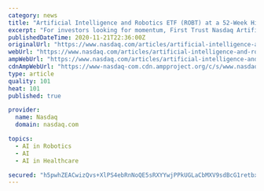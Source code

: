 ```yaml
---
category: news
title: "Artificial Intelligence and Robotics ETF (ROBT) at a 52-Week High"
excerpt: "For investors looking for momentum, First Trust Nasdaq Artificial Intelligence and Robotics ETF ROBT is probably a suitable pick. The fund just hit a 52-week high and is up 96.8% from its 52-week low price of $22."
publishedDateTime: 2020-11-21T22:36:00Z
originalUrl: "https://www.nasdaq.com/articles/artificial-intelligence-and-robotics-etf-robt-at-a-52-week-high-2020-11-21"
webUrl: "https://www.nasdaq.com/articles/artificial-intelligence-and-robotics-etf-robt-at-a-52-week-high-2020-11-21"
ampWebUrl: "https://www.nasdaq.com/articles/artificial-intelligence-and-robotics-etf-robt-at-a-52-week-high-2020-11-21?amp"
cdnAmpWebUrl: "https://www-nasdaq-com.cdn.ampproject.org/c/s/www.nasdaq.com/articles/artificial-intelligence-and-robotics-etf-robt-at-a-52-week-high-2020-11-21?amp"
type: article
quality: 101
heat: 101
published: true

provider:
  name: Nasdaq
  domain: nasdaq.com

topics:
  - AI in Robotics
  - AI
  - AI in Healthcare

secured: "h5pwhZEACwizQvs+XlPS4ebRnNoQE5sRXYYwjPPkUGLaCbMXV9sdBcG1retbx39ijy/1AYQ6hP+y17bWD/jQ/GU309KGFaIyj/zFgdp82x0IrcOMkblFeEQnGKMGPQu35vq5HeJxW1j453SUboK0Q12eIpAGh1MIk0SJxnFgFy43UlAWeaypR8H+6uQVZUf8E7PPdne8BdBvuoJ08yzu7DweANbt1UnM+PANgn7XQizGTY5z+1pT3iNpLhcvaxbwXKvRTaICGq7rSH34HIQ2moZyfUrG2nc8CrtMLZOX7+dPKOJhwY9ZyM6PYzsRVPE1s3zs3ojV3DNllfDRZd92HJh7uofzAoHcxUe+nygDHLY=;ecFSjqN846rNW3DDyP6DLQ=="
---
```


